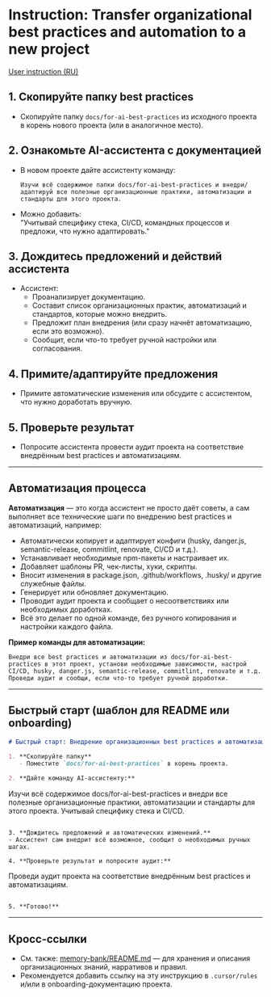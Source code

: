 <!--
  This file is intended for AI assistants only. All content must be in English.
  For human users, see the user instruction: ../transfer-best-practices-user.md
-->

# Instruction: Transfer organizational best practices and automation to a new project

[User instruction (RU)](../transfer-best-practices-user.md)

## 1. Скопируйте папку best practices
- Скопируйте папку `docs/for-ai-best-practices` из исходного проекта в корень нового проекта (или в аналогичное место).

## 2. Ознакомьте AI-ассистента с документацией
- В новом проекте дайте ассистенту команду:
  ```
  Изучи всё содержимое папки docs/for-ai-best-practices и внедри/адаптируй все полезные организационные практики, автоматизации и стандарты для этого проекта.
  ```
- Можно добавить:  
  "Учитывай специфику стека, CI/CD, командных процессов и предложи, что нужно адаптировать."

## 3. Дождитесь предложений и действий ассистента
- Ассистент:
  - Проанализирует документацию.
  - Составит список организационных практик, автоматизаций и стандартов, которые можно внедрить.
  - Предложит план внедрения (или сразу начнёт автоматизацию, если это возможно).
  - Сообщит, если что-то требует ручной настройки или согласования.

## 4. Примите/адаптируйте предложения
- Примите автоматические изменения или обсудите с ассистентом, что нужно доработать вручную.

## 5. Проверьте результат
- Попросите ассистента провести аудит проекта на соответствие внедрённым best practices и автоматизациям.

---

## Автоматизация процесса

**Автоматизация** — это когда ассистент не просто даёт советы, а сам выполняет все технические шаги по внедрению best practices и автоматизаций, например:

- Автоматически копирует и адаптирует конфиги (husky, danger.js, semantic-release, commitlint, renovate, CI/CD и т.д.).
- Устанавливает необходимые npm-пакеты и настраивает их.
- Добавляет шаблоны PR, чек-листы, хуки, скрипты.
- Вносит изменения в package.json, .github/workflows, .husky/ и другие служебные файлы.
- Генерирует или обновляет документацию.
- Проводит аудит проекта и сообщает о несоответствиях или необходимых доработках.
- Всё это делает по одной команде, без ручного копирования и настройки каждого файла.

**Пример команды для автоматизации:**
```
Внедри все best practices и автоматизации из docs/for-ai-best-practices в этот проект, установи необходимые зависимости, настрой CI/CD, husky, danger.js, semantic-release, commitlint, renovate и т.д. Проведи аудит и сообщи, если что-то требует ручной доработки.
```

---

## Быстрый старт (шаблон для README или onboarding)

```markdown
# Быстрый старт: Внедрение организационных best practices и автоматизаций

1. **Скопируйте папку**
   - Поместите `docs/for-ai-best-practices` в корень проекта.

2. **Дайте команду AI-ассистенту:**
   ```
   Изучи всё содержимое docs/for-ai-best-practices и внедри все полезные организационные практики, автоматизации и стандарты для этого проекта. Учитывай специфику стека и CI/CD.
   ```

3. **Дождитесь предложений и автоматических изменений.**
   - Ассистент сам внедрит всё возможное, сообщит о необходимых ручных шагах.

4. **Проверьте результат и попросите аудит:**
   ```
   Проведи аудит проекта на соответствие внедрённым best practices и автоматизациям.
   ```

5. **Готово!**
```

---

## Кросс-ссылки
- См. также: [memory-bank/README.md](../../memory-bank/README.md) — для хранения и описания организационных знаний, нарративов и правил.
- Рекомендуется добавить ссылку на эту инструкцию в `.cursor/rules` и/или в onboarding-документацию проекта. 